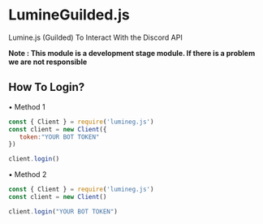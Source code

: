 # LumineGuilded.js
Lumine.js (Guilded) To Interact With the Discord API 

**Note : This module is a development stage module. If there is a problem we are not responsible**

## How To Login?

• Method 1

```js
const { Client } = require('lumineg.js')
const client = new Client({
   token:"YOUR BOT TOKEN"
})

client.login()
```

• Method 2 

```js
const { Client } = require('lumineg.js')
const client = new Client()

client.login("YOUR BOT TOKEN")
```